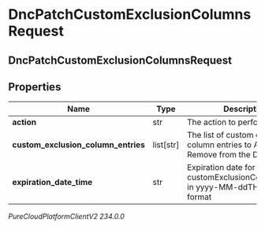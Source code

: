 # DncPatchCustomExclusionColumnsRequest

## DncPatchCustomExclusionColumnsRequest

## Properties

|Name | Type | Description | Notes|
|------------ | ------------- | ------------- | -------------|
| **action** | str | The action to perform | [optional] |
| **custom_exclusion_column_entries** | list[str] | The list of custom exclusion column entries to Add to / Remove from the DNC list  | [optional] |
| **expiration_date_time** | str | Expiration date for DNC customExclusionColumnEntries in yyyy-MM-ddTHH:mmZ format | [optional] |



_PureCloudPlatformClientV2 234.0.0_
